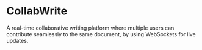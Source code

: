 # CollabWrite
A real-time collaborative writing platform where multiple users can contribute seamlessly to the same document, by using WebSockets for live updates.
